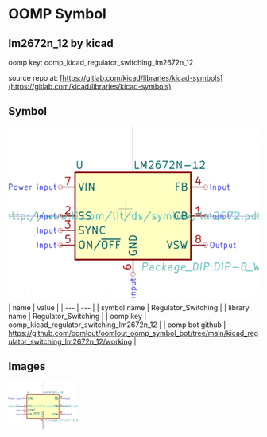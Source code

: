 # OOMP Symbol  
## lm2672n_12  by kicad  
  
oomp key: oomp_kicad_regulator_switching_lm2672n_12  
  
source repo at: [https://gitlab.com/kicad/libraries/kicad-symbols](https://gitlab.com/kicad/libraries/kicad-symbols)  
## Symbol  
  
[![working.png](working_600.png)](working.png)  
| name | value | 
| --- | --- | 
| symbol name | Regulator_Switching | 
| library name | Regulator_Switching | 
| oomp key | oomp_kicad_regulator_switching_lm2672n_12 | 
| oomp bot github | https://github.com/oomlout/oomlout_oomp_symbol_bot/tree/main/kicad_regulator_switching_lm2672n_12/working | 
## Images  
  
[![working.png](working_140.png)](working.png)  
